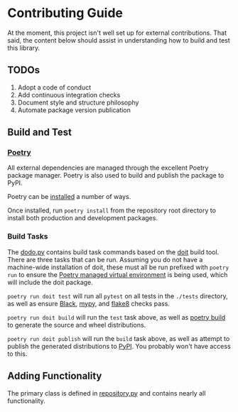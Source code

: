 # Contributing Guide

At the moment, this project isn't well set up for external contributions. That said, 
the content below should assist in understanding how to build and test this library.

## TODOs

1. Adopt a code of conduct
2. Add continuous integration checks
3. Document style and structure philosophy
4. Automate package version publication

## Build and Test

### [Poetry](https://python-poetry.org/)

All external dependencies are managed through the excellent Poetry package manager. Poetry 
is also used to build and publish the package to PyPI.

Poetry can be [installed](https://python-poetry.org/docs/#installation) a number of ways. 

Once installed, run `poetry install` from the repository root directory to install both 
production and development packages.

### Build Tasks
The [dodo.py](./dodo.py) contains build task commands based on the [doit](https://pydoit.org/) 
build tool. There are three tasks that can be run. Assuming you do not have a machine-wide 
installation of doit, these must all be run prefixed with `poetry run` to ensure the 
[Poetry managed virtual environment](https://python-poetry.org/docs/managing-environments/) is 
being used, which will include the doit package.

`poetry run doit test` will run all `pytest` on all tests in the `./tests` directory, as well as
ensure [Black](https://github.com/psf/black), [mypy](https://www.mypy-lang.org/), and 
[flake8](https://flake8.pycqa.org/en/latest/) checks pass.

`poetry run doit build` will run the `test` task above, as well as 
[poetry build](https://python-poetry.org/docs/cli/#build) to generate the source and wheel
distributions.

`poetry run doit publish` will run the `build` task above, as well as attempt to publish the
generated distributions to [PyPI](https://pypi.org/project/pydantic-dynamo/). You probably
won't have access to this.

## Adding Functionality

The primary class is defined in [repository.py](./pydantic_dynamo/repository.py) and contains nearly
all functionality. 